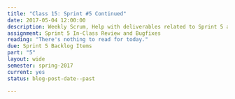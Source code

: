 ```yaml
---
title: "Class 15: Sprint #5 Continued"
date: 2017-05-04 12:00:00
description: Weekly Scrum, Help with deliverables related to Sprint 5 and overall bug fixes
assignment: Sprint 5 In-Class Review and Bugfixes
reading: "There's nothing to read for today."
due: Sprint 5 Backlog Items
part: "5"
layout: wide
semester: spring-2017
current: yes
status: blog-post-date--past

---
```

